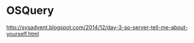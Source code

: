 <!-- -
Title: OSQuery
Description: Notes and links on OSQuery
First Published: 2015-04-09
- -->

OSQuery
=======

http://sysadvent.blogspot.com/2014/12/day-3-so-server-tell-me-about-yourself.html
